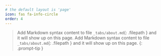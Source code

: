 ```yaml
---
# the default layout is 'page'
icon: fas fa-info-circle
order: 4
---
```



> Add Markdown syntax content to file `_tabs/about.md`{: .filepath } and it will show up on this page.
> Add Markdown syntax content to file `_tabs/about.md`{: .filepath } and it will show up on this page.
{: .prompt-tip }
